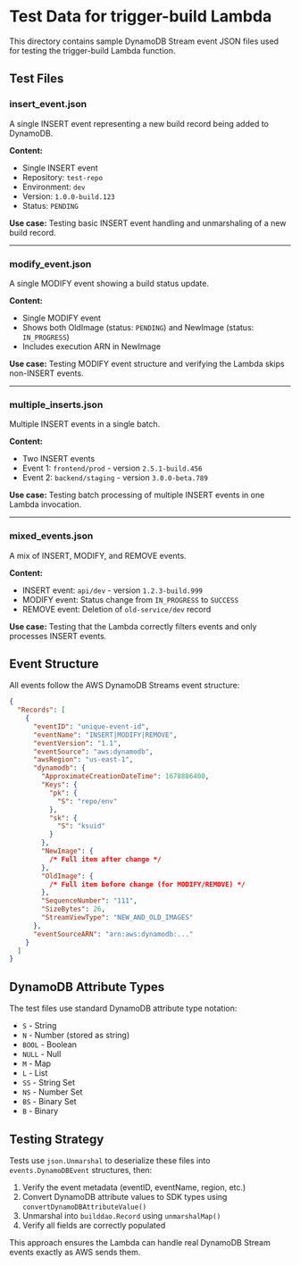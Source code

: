 # Test Data for trigger-build Lambda

This directory contains sample DynamoDB Stream event JSON files used for testing the trigger-build Lambda function.

## Test Files

### insert_event.json

A single INSERT event representing a new build record being added to DynamoDB.

**Content:**

- Single INSERT event
- Repository: `test-repo`
- Environment: `dev`
- Version: `1.0.0-build.123`
- Status: `PENDING`

**Use case:** Testing basic INSERT event handling and unmarshaling of a new build record.

---

### modify_event.json

A single MODIFY event showing a build status update.

**Content:**

- Single MODIFY event
- Shows both OldImage (status: `PENDING`) and NewImage (status: `IN_PROGRESS`)
- Includes execution ARN in NewImage

**Use case:** Testing MODIFY event structure and verifying the Lambda skips non-INSERT events.

---

### multiple_inserts.json

Multiple INSERT events in a single batch.

**Content:**

- Two INSERT events
- Event 1: `frontend/prod` - version `2.5.1-build.456`
- Event 2: `backend/staging` - version `3.0.0-beta.789`

**Use case:** Testing batch processing of multiple INSERT events in one Lambda invocation.

---

### mixed_events.json

A mix of INSERT, MODIFY, and REMOVE events.

**Content:**

- INSERT event: `api/dev` - version `1.2.3-build.999`
- MODIFY event: Status change from `IN_PROGRESS` to `SUCCESS`
- REMOVE event: Deletion of `old-service/dev` record

**Use case:** Testing that the Lambda correctly filters events and only processes INSERT events.

## Event Structure

All events follow the AWS DynamoDB Streams event structure:

```json
{
  "Records": [
    {
      "eventID": "unique-event-id",
      "eventName": "INSERT|MODIFY|REMOVE",
      "eventVersion": "1.1",
      "eventSource": "aws:dynamodb",
      "awsRegion": "us-east-1",
      "dynamodb": {
        "ApproximateCreationDateTime": 1678886400,
        "Keys": {
          "pk": {
            "S": "repo/env"
          },
          "sk": {
            "S": "ksuid"
          }
        },
        "NewImage": {
          /* Full item after change */
        },
        "OldImage": {
          /* Full item before change (for MODIFY/REMOVE) */
        },
        "SequenceNumber": "111",
        "SizeBytes": 26,
        "StreamViewType": "NEW_AND_OLD_IMAGES"
      },
      "eventSourceARN": "arn:aws:dynamodb:..."
    }
  ]
}
```

## DynamoDB Attribute Types

The test files use standard DynamoDB attribute type notation:

- `S` - String
- `N` - Number (stored as string)
- `BOOL` - Boolean
- `NULL` - Null
- `M` - Map
- `L` - List
- `SS` - String Set
- `NS` - Number Set
- `BS` - Binary Set
- `B` - Binary

## Testing Strategy

Tests use `json.Unmarshal` to deserialize these files into `events.DynamoDBEvent` structures, then:

1. Verify the event metadata (eventID, eventName, region, etc.)
2. Convert DynamoDB attribute values to SDK types using `convertDynamoDBAttributeValue()`
3. Unmarshal into `builddao.Record` using `unmarshalMap()`
4. Verify all fields are correctly populated

This approach ensures the Lambda can handle real DynamoDB Stream events exactly as AWS sends them.
